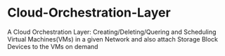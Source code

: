 Cloud-Orchestration-Layer
=========================

A Cloud Orchestration Layer: Creating/Deleting/Quering and Scheduling Virtual Machines(VMs) in a given Network and also attach Storage Block Devices to the VMs on demand
